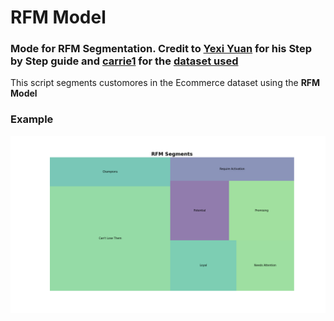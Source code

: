 # RFM Model 
### Mode for RFM Segmentation. Credit to [Yexi Yuan](https://towardsdatascience.com/@blaizh) for his Step by Step guide and [carrie1](https://www.kaggle.com/carrie1) for the [dataset used](https://www.kaggle.com/carrie1/ecommerce-data)


This script segments customores in the Ecommerce dataset using the **RFM Model** 

### Example
![Output Example](docs/RFM_Capture.png)

